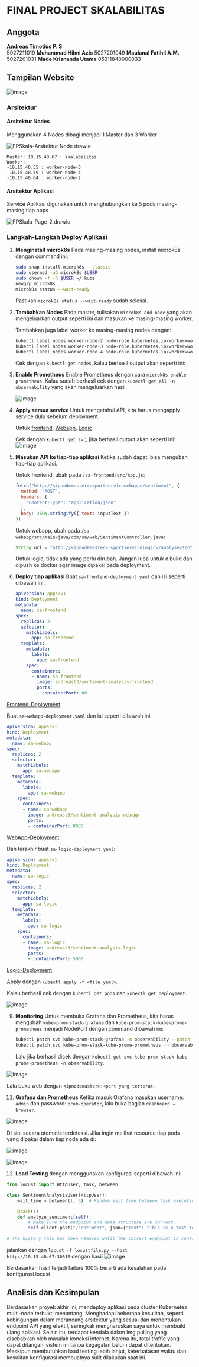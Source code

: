 
# FINAL PROJECT SKALABILITAS

## Anggota
**Andreas Timotius P. S**  
5027211019
**Muhammad Hilmi Azis**
5027201049
**Maulanal Fatihil A.M.**
5027201031
**Made Krisnanda Utama**
05311840000033

## Tampilan Website

![image](https://github.com/andreasTimo/FP_Skalabilitas/assets/56831859/1f427938-c767-4520-aceb-96a70cd6941d)


### Arsitektur
#### Arsitektur Nodes
Menggunakan 4 Nodes dibagi menjadi 1 Master dan 3 Worker

![FPSkala-Arsitektur Node drawio](https://github.com/andreasTimo/FP_Skalabilitas/assets/56831859/157acf35-3fe1-4a3c-ba3e-a4db9da264d5)


```
Master: 10.15.40.67 : skalabilitas
Worker:
-10.15.40.55 : worker-node-3
-10.15.40.59 : worker-node-4
-10.15.40.64 : worker-node-2
```

#### Arsitektur Aplikasi
Service Aplikasi digunakan untuk menghubungkan ke 5 pods masing-masing tiap apps

![FPSkala-Page-2 drawio](https://github.com/andreasTimo/FP_Skalabilitas/assets/56831859/9594020d-c44a-4133-8a40-f3aae5ad28ef)


### Langkah-Langkah Deploy Aplikasi
1. **Menginstall microk8s**
   Pada masing-masing nodes, install microk8s dengan command ini:
   ```bash
   sudo snap install microk8s --classic
   sudo usermod -aG microk8s $USER
   sudo chown -f -R $USER ~/.kube
   newgrp microk8s
   microk8s status --wait-ready
   ```
   Pastikan `microk8s status --wait-ready` sudah selesai.

2. **Tambahkan Nodes**
   Pada master, tulisakan `microk8s add-node` yang akan mengeluarkan output seperti ini dan masukan ke masing-masing worker.

   Tambahkan juga label worker ke masing-masing nodes dengan:
   ```bash
   kubectl label nodes worker-node-2 node-role.kubernetes.io/worker=worker
   kubectl label nodes worker-node-3 node-role.kubernetes.io/worker=worker
   kubectl label nodes worker-node-4 node-role.kubernetes.io/worker=worker
   ```
   Cek dengan `kubectl get nodes`, kalau berhasil output akan seperti ini:

3. **Enable Prometheus**
   Enable Prometheus dengan cara `microk8s enable prometheus`. Kalau sudah berhasil cek dengan `kubectl get all -n observability` yang akan mengeluarkan hasil.

   ![image](https://github.com/andreasTimo/FP_Skalabilitas/assets/56831859/62f741f0-0df8-4802-a728-3bc8cfdf49e3)


5. **Apply semua service**
   Untuk mengetahui API, kita harus mengapply service dulu sebelum deployment.

   Untuk [frontend](https://github.com/andreasTimo/FP_Skalabilitas/blob/main/source/sa-frontend-service.yaml), [Webapp](https://github.com/andreasTimo/FP_Skalabilitas/blob/main/source/sa-webapp-service.yaml), [Logic](https://github.com/andreasTimo/FP_Skalabilitas/blob/main/source/sa-logic-service.yaml)

   Cek dengan `kubectl get svc`, jika berhasil output akan seperti ini:
   ![image](https://github.com/andreasTimo/FP_Skalabilitas/assets/56831859/07426b32-441d-423b-a9d5-e11bb4cd83a5)


7. **Masukan API ke tiap-tiap aplikasi**
   Ketika sudah dapat, bisa mengubah tiap-tiap aplikasi.

   Untuk frontend, ubah pada `/sa-frontend/src/App.js`:
   ```javascript
   fetch("http://<ipnodemaster>:<portservicewebapp>/sentiment", {
     method: "POST",
     headers: {
       "Content-Type": "application/json"
     },
     body: JSON.stringify({ text: inputText })
   })
   ```

   Untuk webapp, ubah pada `/sa-webapp/src/main/java/com/sa/web/SentimentController.java`:
   ```java
   String url = "http://<ipnodemaster>:<portservicelogic>/analyse/sentiment";
   ```

   Untuk logic, tidak ada yang perlu dirubah. Jangan lupa untuk dibuild dan dipush ke docker agar image dipakai pada deployment.

8. **Deploy tiap aplikasi**
   Buat `sa-frontend-deployment.yaml` dan isi seperti dibawah ini:
   ```yaml
   apiVersion: apps/v1
   kind: Deployment
   metadata:
     name: sa-frontend
   spec:
     replicas: 2
     selector:
       matchLabels:
         app: sa-frontend
     template:
       metadata:
         labels:
           app: sa-frontend
       spec:
         containers:
         - name: sa-frontend
           image: andreast3/sentiment-analysis-frontend
           ports:
           - containerPort: 80
   ```
[Frontend-Deployment](https://github.com/andreasTimo/FP_Skalabilitas/blob/main/source/sa-frontend-deplyoment.yaml)

   Buat `sa-webapp-deployment.yaml` dan isi seperti dibawah ini:
   ```yaml
   apiVersion: apps/v1
   kind: Deployment
   metadata:
     name: sa-webapp
   spec:
     replicas: 2
     selector:
       matchLabels:
         app: sa-webapp
     template:
       metadata:
         labels:
           app: sa-webapp
       spec:
         containers:
         - name: sa-webapp
           image: andreast3/sentiment-analysis-webapp
           ports:
           - containerPort: 8080
   ```
[WebApp-Deployment](https://github.com/andreasTimo/FP_Skalabilitas/blob/main/source/sa-webapp-deployment.yaml)

   Dan terakhir buat `sa-logic-deployment.yaml`:
   ```yaml
   apiVersion: apps/v1
   kind: Deployment
   metadata:
     name: sa-logic
   spec:
     replicas: 2
     selector:
       matchLabels:
         app: sa-logic
     template:
       metadata:
         labels:
           app: sa-logic
       spec:
         containers:
         - name: sa-logic
           image: andreast3/sentiment-analysis-logic
           ports:
           - containerPort: 5000
   ```
[Logic-Deployment](https://github.com/andreasTimo/FP_Skalabilitas/blob/main/source/sa-logic-deployment.yaml)

   Apply dengan `kubectl apply -f <file yaml>`.

   Kalau berhasil cek dengan `kubectl get pods` dan `kubectl get deployment`.

   
   ![image](https://github.com/andreasTimo/FP_Skalabilitas/assets/56831859/ee87e058-8a4c-4c16-9dcf-033dd027046c)



9. **Monitoring**
   Untuk membuka Grafana dan Prometheus, kita harus mengubah `kube-prom-stack-grafana` dan `kube-prom-stack-kube-prome-prometheus` menjadi NodePort dengan command dibawah ini:
   ```bash
   kubectl patch svc kube-prom-stack-grafana -n observability --patch '{"spec": {"type": "NodePort"}}'
   kubectl patch svc kube-prom-stack-kube-prome-prometheus -n observability --patch '{"spec": {"type": "NodePort"}}'
   ```

   Lalu jika berhasil dicek dengan `kubectl get svc kube-prom-stack-kube-prome-prometheus -n observability`.

   
![image](https://github.com/andreasTimo/FP_Skalabilitas/assets/56831859/c2c33ffa-1095-4076-9288-7e80876209bb)


   Lalu buka web dengan `<ipnodemaster>:<port yang tertera>`.

11. **Grafana dan Prometheus**
   Ketika masuk Grafana masukan username: `admin` dan password: `prom-operator`, lalu buka bagian `dashboard → browser`.

![image](https://github.com/andreasTimo/FP_Skalabilitas/assets/56831859/7225cc53-c9ac-448b-b143-9d0a86543727)




   Di sini secara otomatis terdeteksi. Jika ingin melihat resource tiap pods yang dipakai dalam tiap node ada di:

![image](https://github.com/andreasTimo/FP_Skalabilitas/assets/56831859/44dff5eb-3f1f-43eb-ad83-c6e06f46bd2c)

![image](https://github.com/andreasTimo/FP_Skalabilitas/assets/56831859/6b6b7e00-69ed-4722-a268-adaebb560bf8)

12. **Load Testing**
    dengan menggunakan konfigurasi seperti dibawah ini:
```python
from locust import HttpUser, task, between

class SentimentAnalysisUser(HttpUser):
    wait_time = between(1, 5)  # Random wait time between task executions

    @task(1)
    def analyze_sentiment(self):
        # Make sure the endpoint and data structure are correct.
        self.client.post("/sentiment", json={"text": "This is a test text for sentiment analysis."}, headers={"Content-Type": "application/json"})

# The history task has been removed until the correct endpoint is confirmed.

```
jalankan dengan `locust -f locustfile.py --host http://10.15.40.67:30618`
dengan hasil
![image](https://github.com/andreasTimo/FP_Skalabilitas/assets/56831859/f52254e1-f4dc-49fa-a53e-9149e40eb7c4)

Berdasarkan hasil terjadi failure 100% berarti ada kesalahan pada konfigurasi locust



## Analisis dan Kesimpulan
Berdasarkan proyek akhir ini, mendeploy aplikasi pada cluster Kubernetes multi-node terbukti menantang. Menghadapi beberapa kesulitan, seperti kebingungan dalam merancang arsitektur yang sesuai dan menentukan endpoint API yang efektif, seringkali mengharuskan saya untuk membuild ulang aplikasi. Selain itu, terdapat kendala dalam img pulling yang disebabkan oleh masalah koneksi internet. Karena itu, total traffic yang dapat ditangani sistem ini tanpa kegagalan belum dapat ditentukan. Meskipun membutuhkan load testing lebih lanjut, keterbatasan waktu dan kesulitan konfigurasi membuatnya sulit dilakukan saat ini. 




   
